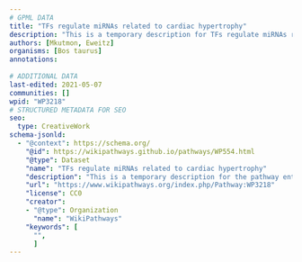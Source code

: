 ```yaml
---
# GPML DATA
title: "TFs regulate miRNAs related to cardiac hypertrophy"
description: "This is a temporary description for TFs regulate miRNAs related to cardiac hypertrophy"
authors: [Mkutmon, Eweitz]
organisms: [Bos taurus]
annotations:
  
# ADDITIONAL DATA
last-edited: 2021-05-07
communities: []
wpid: "WP3218"
# STRUCTURED METADATA FOR SEO
seo:
  type: CreativeWork
schema-jsonld:
  - "@context": https://schema.org/
    "@id": https://wikipathways.github.io/pathways/WP554.html
    "@type": Dataset
    "name": "TFs regulate miRNAs related to cardiac hypertrophy"
    "description": "This is a temporary description for the pathway entitled: TFs regulate miRNAs related to cardiac hypertrophy"
    "url": "https://www.wikipathways.org/index.php/Pathway:WP3218"
    "license": CC0
    "creator":
    - "@type": Organization
      "name": "WikiPathways"
    "keywords": [
      "",
      ]
---
```

